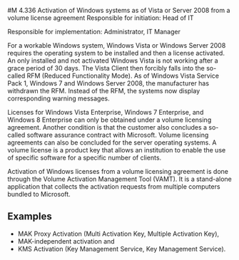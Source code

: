#M 4.336 Activation of Windows systems as of Vista or Server 2008 from a volume license agreement
Responsible for initiation: Head of IT

Responsible for implementation: Administrator, IT Manager

For a workable Windows system, Windows Vista or Windows Server 2008 requires the operating system to be installed and then a license activated. An only installed and not activated Windows Vista is not working after a grace period of 30 days. The Vista Client then forcibly falls into the so-called RFM (Reduced Functionality Mode). As of Windows Vista Service Pack 1, Windows 7 and Windows Server 2008, the manufacturer has withdrawn the RFM. Instead of the RFM, the systems now display corresponding warning messages.

Licenses for Windows Vista Enterprise, Windows 7 Enterprise, and Windows 8 Enterprise can only be obtained under a volume licensing agreement. Another condition is that the customer also concludes a so-called software assurance contract with Microsoft. Volume licensing agreements can also be concluded for the server operating systems. A volume license is a product key that allows an institution to enable the use of specific software for a specific number of clients.

Activation of Windows licenses from a volume licensing agreement is done through the Volume Activation Management Tool (VAMT). It is a stand-alone application that collects the activation requests from multiple computers bundled to Microsoft.



## Examples 
* MAK Proxy Activation (Multi Activation Key, Multiple Activation Key),
* MAK-independent activation and
* KMS Activation (Key Management Service, Key Management Service).




